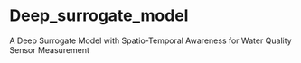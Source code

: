 # Deep_surrogate_model
A Deep Surrogate Model with Spatio-Temporal Awareness for Water Quality Sensor Measurement
